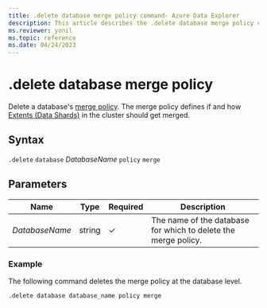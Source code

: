 ```yaml
---
title: .delete database merge policy command- Azure Data Explorer
description: This article describes the .delete database merge policy command in Azure Data Explorer.
ms.reviewer: yonil
ms.topic: reference
ms.date: 04/24/2023
---
```

# .delete database merge policy

Delete a database's [merge policy](mergepolicy.md). The merge policy defines if and how [Extents (Data Shards)](../management/extents-overview.md) in the cluster should get merged.

## Syntax

`.delete` `database` *DatabaseName* `policy` `merge`

## Parameters

|Name|Type|Required|Description|
|--|--|--|--|
|*DatabaseName*|string|&check;|The name of the database for which to delete the merge policy.|

### Example

The following command deletes the merge policy at the database level.

```kusto
.delete database database_name policy merge 
```
